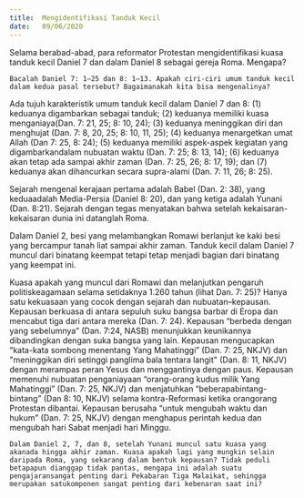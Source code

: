 ```yaml
---
title:  Mengidentifikasi Tanduk Kecil
date:   09/06/2020
---
```


Selama berabad-abad, para reformator Protestan mengidentifikasi kuasa tanduk kecil Daniel 7 dan dalam Daniel 8 sebagai gereja Roma. Mengapa? 

`Bacalah Daniel 7: 1–25 dan 8: 1–13. Apakah ciri-ciri umum tanduk kecil dalam kedua pasal tersebut? Bagaimanakah kita bisa mengenalinya?` 

Ada tujuh karakteristik umum tanduk kecil dalam Daniel 7 dan 8: (1) keduanya digambarkan sebagai tanduk; (2) keduanya memiliki kuasa menganiaya(Dan. 7: 21, 25; 8: 10, 24); (3) keduanya meninggikan diri dan menghujat (Dan. 7: 8, 20, 25; 8: 10, 11, 25); (4) keduanya menargetkan umat Allah (Dan 7: 25, 8: 24); (5) keduanya memiliki aspek-aspek kegiatan yang digambarkandalam nubuatan waktu (Dan. 7: 25; 8: 13, 14); (6) keduanya akan tetap ada sampai akhir zaman (Dan. 7: 25, 26; 8: 17, 19); dan (7) keduanya akan dihancurkan secara supra-alami (Dan. 7: 11, 26; 8: 25).

Sejarah mengenal kerajaan pertama adalah Babel (Dan. 2: 38), yang keduaadalah Media-Persia (Daniel 8: 20), dan yang ketiga adalah Yunani (Dan. 8:21). Sejarah dengan tegas menyatakan bahwa setelah kekaisaran-kekaisaran dunia ini datanglah Roma.

Dalam Daniel 2, besi yang melambangkan Romawi berlanjut ke kaki besi yang bercampur tanah liat sampai akhir zaman. Tanduk kecil dalam Daniel 7 muncul dari binatang keempat tetapi tetap menjadi bagian dari binatang yang keempat ini.

Kuasa apakah yang muncul dari Romawi dan melanjutkan pengaruh politiskeagamaan selama setidaknya 1.260 tahun (lihat Dan. 7: 25)? Hanya satu kekuasaan yang cocok dengan sejarah dan nubuatan–kepausan. Kepausan berkuasa di antara sepuluh suku bangsa barbar di Eropa dan mencabut tiga dari antara mereka (Dan. 7: 24). Kepausan “berbeda dengan yang sebelumnya” (Dan. 7:24, NASB) menunjukkan keunikannya dibandingkan dengan suka bangsa yang lain. Kepausan mengucapkan “kata-kata sombong menentang Yang Mahatinggi” (Dan. 7: 25, NKJV) dan "meninggikan diri setinggi panglima bala tentara langit" (Dan. 8: 11, NKJV) dengan merampas peran Yesus dan menggantinya dengan paus. Kepausan memenuhi nubuatan penganiayaan “orang-orang kudus milik Yang Mahatinggi” (Dan. 7: 25, NKJV) dan menjatuhkan “beberapabintang-bintang” (Dan 8: 10, NKJV) selama kontra-Reformasi ketika orangorang Protestan dibantai. Kepausan berusaha “untuk mengubah waktu dan hukum” (Dan. 7: 25, NKJV) dengan menghapus perintah kedua dan mengubah hari Sabat menjadi hari Minggu. 

`Dalam Daniel 2, 7, dan 8, setelah Yunani muncul satu kuasa yang akanada hingga akhir zaman. Kuasa apakah lagi yang mungkin selain daripada Roma, yang sekarang dalam bentuk kepausan? Tidak peduli betapapun dianggap tidak pantas, mengapa ini adalah suatu pengajaransangat penting dari Pekabaran Tiga Malaikat, sehingga merupakan satukomponen sangat penting dari kebenaran saat ini?`